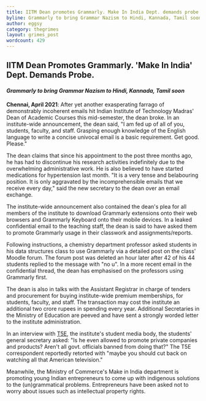 ```yaml
---
title: IITM Dean promotes Grammarly. Make In India Dept. demands probe.
byline: Grammarly to bring Grammar Nazism to Hindi, Kannada, Tamil soon
author: eggsy
category: thegrimes
layout: grimes_post
wordcount: 429
---
```


## IITM Dean Promotes Grammarly. 'Make In India' Dept. Demands Probe.

#### *Grammarly to bring Grammar Nazism to Hindi, Kannada, Tamil soon*

**Chennai, April 2021**: After yet another exasperating farrago of demonstrably incoherent emails hit Indian Institute of Technology Madras' Dean of Academic Courses this mid-semester, the dean broke. In an institute-wide announcement, the dean said, "I am fed up of all of you, students, faculty, and staff. Grasping enough knowledge of the English language to write a concise univocal email is a basic requirement. Get good. Please."

The dean claims that since his appointment to the post three months ago, he has had to discontinue his research activities indefinitely due to the overwhelming administrative work. He is also believed to have started medications for hypertension last month. "It is a very tense and belabouring position. It is only aggravated by the incomprehensible emails that we receive every day," said the new secretary to the dean over an email exchange.

The institute-wide announcement also contained the dean's plea for all members of the institute to download Grammarly extensions onto their web browsers and Grammarly Keyboard onto their mobile devices. In a leaked confidential email to the teaching staff, the dean is said to have asked them to promote Grammarly usage in their classwork and assignments/reports. 

Following instructions, a chemistry department professor asked students in his data structures class to use Grammarly via a detailed post on the class' Moodle forum. The forum post was deleted an hour later after 42 of his 44 students replied to the message with "no u". In a more recent email in the confidential thread, the dean has emphasised on the professors using Grammarly first.

The dean is also in talks with the Assistant Registrar in charge of tenders and procurement for buying institute-wide premium memberships, for students, faculty, and staff. The transaction may cost the institute an additional two crore rupees in spending every year. Additional Secretaries in the Ministry of Education are peeved and have sent a strongly worded letter to the institute administration.

In an interview with [T5E](https://www.t5eiitm.org/author/eggsy/), the institute's student media body, the students' general secretary asked: "Is he even allowed to promote private companies and products? Aren't all govt. officials banned from doing that?" The T5E correspondent reportedly retorted with "maybe you should cut back on watching all that American television."

Meanwhile, the Ministry of Commerce's Make in India department is promoting young Indian entrepreneurs to come up with indigenous solutions to the (un)grammatical problems. Entrepreneurs have been asked not to worry about issues such as intellectual property rights.